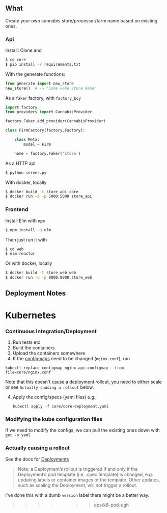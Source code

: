 ## What

Create your own cannabis store/processor/farm name based on existing ones.

### Api

Install:
Clone and

```bash
$ cd core
$ pip install -r requirements.txt
```

With the generate functions:

```python
from generate import new_store
new_store()  # -> "Some Fake Store Name"

```

As a `faker` factory, with `factory_boy`

```python
import factory
from providers import CannabisProvider

factory.Faker.add_provider(CannabisProvider)

class FirmFactory(factory.Factory):

    class Meta:
        model = Firm

    name = factory.Faker('store')
```

As a HTTP api

```bash
$ python server.py
```

With docker, locally

```bash
$ docker build -t store_api core
$ docker run -d -p 5000:5000 store_api
```

### Frontend

Install Elm with `npm`

```bash
$ npm install -g elm
```

Then just run it with

```bash
$ cd web
$ elm reactor
```

Or with docker, locally

```bash
$ docker build -t store_web web
$ docker run -d -p 8000:8000 store_web
```

## Deployment Notes

# Kubernetes

### Continuous Integration/Deployment

1. Run tests etc
2. Build the containers
3. Upload the containers somewhere
4. If the [configmaps](http://kubernetes.io/docs/user-guide/configmap/) need to be changed (`nginx.conf`), run

  ```
  kubectl replace configmap nginx-api-configmap --from-file=core/nginx.conf
  ```

  Note that this doesn't cause a deployment rollout, you need to either scale or see `Actually causing a rollout` below.

4. Apply the config/specs (yaml files) e.g.,
   ```
   kubectl apply -f core/core-deployment.yaml
   ```

### Modifying the kube configuration files

If we need to modify the configs, we can pull the existing ones down with `get -o yaml`

### Actually causing a rollout

See the docs for [Deployments](http://kubernetes.io/docs/user-guide/deployments/)

> Note: a Deployment’s rollout is triggered if and only if the Deployment’s pod template (i.e. .spec.template) is changed, e.g. updating labels or container images of the template. Other updates, such as scaling the Deployment, will not trigger a rollout.

I've done this with a dumb `version` label there might be a better way.
>>>>>>> ops/k8-pod-ugh

